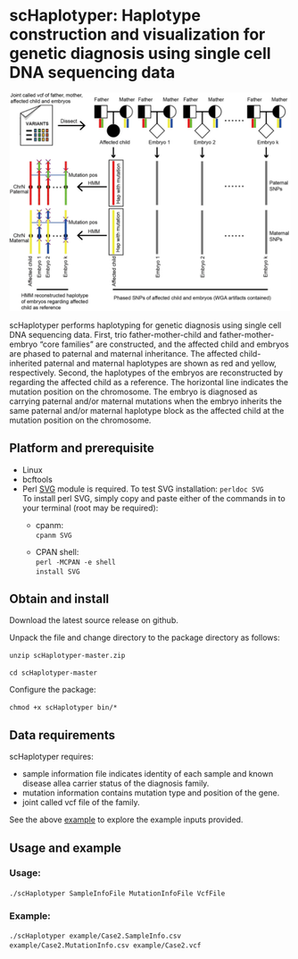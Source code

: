 # scHaplotyper: Haplotype construction and visualization for genetic diagnosis using single cell DNA sequencing data

![](https://github.com/yzqheart/FiguresForRef/blob/master/For.scHaplotyper.readme.ref.fig1.jpg)<br>

scHaplotyper performs haplotyping for genetic diagnosis using single cell DNA sequencing data. First, trio father-mother-child and father-mother-embryo “core families” are constructed, and the affected child and embryos are phased to paternal and maternal inheritance. The affected child-inherited paternal and maternal haplotypes are shown as red and yellow, respectively. Second, the haplotypes of the embryos are reconstructed by regarding the affected child as a reference. The horizontal line indicates the mutation position on the chromosome. The embryo is diagnosed as carrying paternal and/or maternal mutations when the embryo inherits the same paternal and/or maternal haplotype block as the affected child at the mutation position on the chromosome.<br>

## Platform and prerequisite
* Linux<br>
* bcftools<br>
* Perl [SVG](https://metacpan.org/release/SVG) module is required. To test SVG installation: `perldoc SVG`<br>
To install perl SVG, simply copy and paste either of the commands in to your terminal (root may be required):<br>
	* cpanm:<br>
		`cpanm SVG`<br>
    
	* CPAN shell:<br>
		`perl -MCPAN -e shell`<br>
		`install SVG`<br>

## Obtain and install
Download the latest source release on github.<br>

Unpack the file and change directory to the package directory as follows:<br>

`unzip scHaplotyper-master.zip`<br>

`cd scHaplotyper-master`<br>

Configure the package:<br>

`chmod +x scHaplotyper bin/*`<br>

## Data requirements
scHaplotyper requires:<br>
* sample information file indicates identity of each sample and known disease allea carrier status of the diagnosis family.<br>
* mutation information contains mutation type and position of the gene.<br>
* joint called vcf file of the family.<br>

See the above [example](https://github.com/yzqheart/scHaplotyper/tree/master/example) to explore the example inputs provided.

## Usage and example
### Usage:<br>
`./scHaplotyper SampleInfoFile MutationInfoFile VcfFile`<br>

### Example:<br>
`./scHaplotyper example/Case2.SampleInfo.csv example/Case2.MutationInfo.csv example/Case2.vcf`<br>

